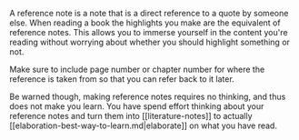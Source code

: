 A reference note is a note that is a direct reference to a quote by someone else. When reading a book the highlights you make are the equivalent of reference notes. This allows you to immerse yourself in the content you're reading without worrying about whether you should highlight something or not.

Make sure to include page number or chapter number for where the reference is taken from so that you can refer back to it later.

Be warned though, making reference notes requires no thinking, and thus does not make you learn. You have spend effort thinking about your reference notes and turn them into [[literature-notes]] to actually [[elaboration-best-way-to-learn.md|elaborate]] on what you have read.

